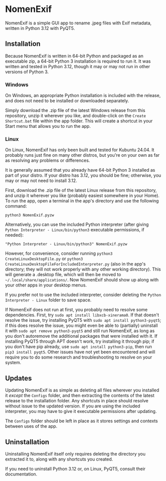 # NomenExif
NomenExif is a simple GUI app to rename .jpeg files with Exif metadata, written in Python 3.12 with PyQT5.

## Installation
Because NomenExif is written in 64-bit Python and packaged as an executable zip, a 64-bit Python 3 installation is required to run it.  It was written and tested in Python 3.12, though it may or may not run in other versions of Python 3.

### Windows
On Windows, an appropriate Python installation is included with the release, and does not need to be installed or downloaded separately.

Simply download the .zip file of the latest Windows release from this repository, unzip it wherever you like, and double-click on the `Create Shortcut.bat` file within the app folder.  This will create a shortcut in your Start menu that allows you to run the app.

### Linux
On Linux, NomenExif has only been built and tested for Kubuntu 24.04.  It probably runs just fine on many other distros, but you're on your own as far as resolving any problems or differences.

It is generally assumed that you already have 64-bit Python 3 installed as part of your distro.  If your distro has 3.12, you should be fine; otherwise, you may or may not need to install 3.12.

First, download the .zip file of the latest Linux release from this repository, and unzip it wherever you like (probably easiest somewhere in your Home).  To run the app, open a terminal in the app's directory and use the following command:

```
python3 NomenExif.pyzw
```

Alternatively, you can use the included Python interpreter (after giving `Python Interpreter - Linux/bin/python3` executable permissions, if needed):

```
"Python Interpreter - Linux/bin/python3" NomenExif.pyzw
```

 However, for convenience, consider running `python3 CreateLinuxDesktopFile.py` or `python3 CreateLinuxDesktopFileForIncludedInterpreter.py` (also in the app's directory; they will not work properly with any other working directory).  This will generate a .desktop file, which will then be moved to `~/.local/share/applications/`.  Now NomenExif should show up along with your other apps in your desktop menus.

If you prefer not to use the included interpreter, consider deleting the `Python Interpreter - Linux` folder to save space.

If NomenExif does not run at first, you probably need to resolve some dependencies.  First, try `sudo apt install libxcb-xinerama0`.  If that doesn't resolve the issue, try installing PyQT5 with `sudo apt install python3-pyqt5`; if this does resolve the issue, you might even be able to (partially) uninstall it with `sudo apt remove python3-pyqt5` and still run NomenExif, as long as you don't autoremove the additional packages that were installed with it.  If installing PyQT5 through APT doesn't work, try installing it through pip; if you don't have pip already, use `sudo apt install python3-pip`, then run `pip3 install pyqt5`.  Other issues have not yet been encountered and will require you to do some research and troubleshooting to resolve on your system.

## Updates
Updating NomenExif is as simple as deleting all files wherever you installed it *except* the `Configs` folder, and then extracting the contents of the latest release to the installation folder.  Any shortcuts in place should resolve without issue to the updated version.  If you are using the included interpreter, you may have to give it executable permissions after updating.

The `Configs` folder should be left in place as it stores settings and contexts between uses of the app.

## Uninstallation
Uninstalling NomenExif itself only requires deleting the directory you extracted it to, along with any shortcuts you created.

If you need to uninstall Python 3.12 or, on Linux, PyQT5, consult their documentation.